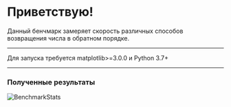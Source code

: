 # Приветствую!
Данный бенчмарк замеряет скорость различных способов возвращения числа в обратном порядке.

-----

Для запуска требуется matplotlib>=3.0.0 и Python 3.7+

-----

### Полученные результаты

![BenchmarkStats](https://foxelyss.github.io/assets/misc/benchmark1.png)